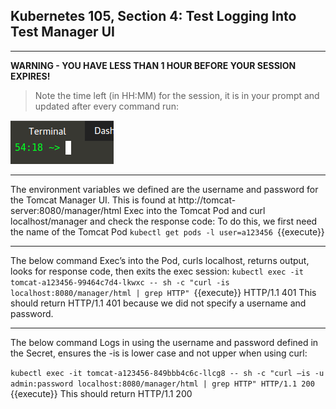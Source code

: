 ## Kubernetes 105, Section 4: Test Logging Into Test Manager UI

---

**WARNING - YOU HAVE LESS THAN 1 HOUR BEFORE YOUR SESSION EXPIRES!**

>Note the time left (in HH:MM) for the session, it is in your prompt and updated after every command run:

![Terminal Time Remaining](./assets/term-expire.png)

---

The environment variables we defined are the username and password for the Tomcat Manager UI. This is found at http://tomcat-server:8080/manager/html
Exec into the Tomcat Pod and curl localhost/manager and check the response code:
To do this, we first need the name of the Tomcat Pod
`kubectl get pods -l user=a123456
`{{execute}}
 
 ---
 
 
The below command Exec’s into the Pod, curls localhost, returns output, looks for response code, then exits the exec session:
`kubectl exec -it tomcat-a123456-99464c7d4-lkwxc -- sh -c "curl -is localhost:8080/manager/html | grep HTTP"
`{{execute}}
HTTP/1.1 401
This should return HTTP/1.1 401 because we did not specify a username and password.

---
The below command Logs in using the username and password defined in the Secret, ensures the -is is lower case and not upper when using curl:

`kubectl exec -it tomcat-a123456-849bbb4c6c-llcg8 -- sh -c "curl –is -u admin:password localhost:8080/manager/html | grep HTTP" HTTP/1.1 200
`{{execute}}
This should return HTTP/1.1 200

